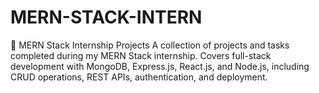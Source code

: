 # MERN-STACK-INTERN
📁 MERN Stack Internship Projects A collection of projects and tasks completed during my MERN Stack internship. Covers full-stack development with MongoDB, Express.js, React.js, and Node.js, including CRUD operations, REST APIs, authentication, and deployment.

